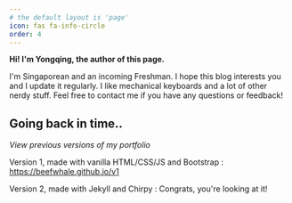 ```yaml
---
# the default layout is 'page'
icon: fas fa-info-circle
order: 4
---
```


**Hi! I'm Yongqing, the author of this page.**

I'm Singaporean and an incoming Freshman. I hope this blog interests you and I update it regularly. I like mechanical keyboards and a lot of other nerdy stuff. Feel free to contact me if you have any questions or feedback!

## Going back in time..
_View previous versions of my portfolio_

Version 1, made with vanilla HTML/CSS/JS and Bootstrap
: <https://beefwhale.github.io/v1>

Version 2, made with Jekyll and Chirpy
: Congrats, you're looking at it!

<!-- > Add Markdown syntax content to file `_tabs/about.md`{: .filepath } and it will show up on this page.
{: .prompt-tip } -->
